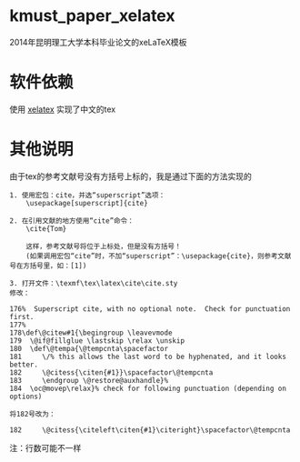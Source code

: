 kmust_paper_xelatex
=====================
2014年昆明理工大学本科毕业论文的xeLaTeX模板
# 软件依赖
使用 [xelatex](http://www.xelatex.org/) 实现了中文的tex

# 其他说明
由于tex的参考文献号没有方括号上标的，我是通过下面的方法实现的
	
	
	1. 使用宏包：cite，并选“superscript”选项：
		\usepackage[superscript]{cite}

 	2. 在引用文献的地方使用“cite”命令：
		\cite{Tom}

    	这样，参考文献号将位于上标处，但是没有方括号！
    	(如果调用宏包“cite”时，不加“superscript”：\usepackage{cite}，则参考文献号在方括号里，如：[1])

 	3. 打开文件：\texmf\tex\latex\cite\cite.sty
    修改：

	176%  Superscript cite, with no optional note.  Check for punctuation first.
	177%
	178\def\@citew#1{\begingroup \leavevmode
	179  \@if@fillglue \lastskip \relax \unskip
	180  \def\@tempa{\@tempcnta\spacefactor
	181     \/% this allows the last word to be hyphenated, and it looks better.
	182     \@citess{\citen{#1}}\spacefactor\@tempcnta
	183     \endgroup \@restore@auxhandle}%
	184  \oc@movep\relax}% check for following punctuation (depending on options)

	将182号改为：

	182     \@citess{\citeleft\citen{#1}\citeright}\spacefactor\@tempcnta
	
注：行数可能不一样